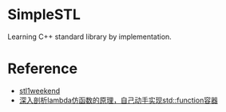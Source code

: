 # SimpleSTL
Learning C++ standard library by implementation.

# Reference

- [stl1weekend](https://github.com/parallel101/stl1weekend/tree/main#%E8%87%AA%E5%B7%B1%E5%AE%9E%E7%8E%B0%E6%89%80%E6%9C%89stl%E5%AE%B9%E5%99%A8)
- [深入剖析lambda仿函数的原理，自己动手实现std::function容器](https://www.bilibili.com/video/BV1yH4y1d74e/?spm_id_from=333.788&vd_source=7a2542c6c909b3ee1fab551277360826)